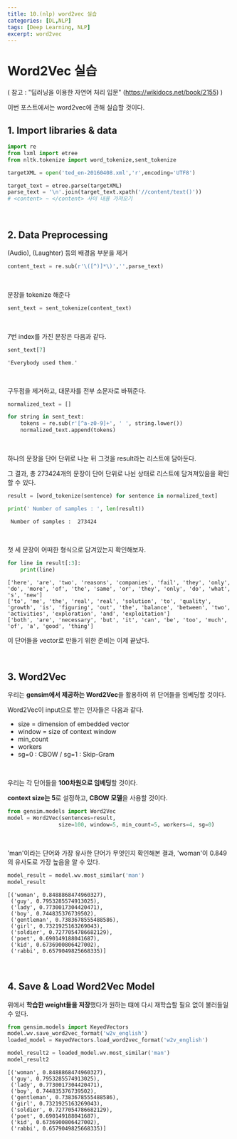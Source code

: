 ```yaml
---
title: 10.(nlp) word2vec 실습
categories: [DL,NLP]
tags: [Deep Learning, NLP]
excerpt: word2vec
---
```


# Word2Vec 실습

( 참고 : "딥러닝을 이용한 자연어 처리 입문" (https://wikidocs.net/book/2155) )

이번 포스트에서는 word2vec에 관해 실습할 것이다. 

## 1. Import libraries & data


```python
import re
from lxml import etree
from nltk.tokenize import word_tokenize,sent_tokenize
```


```python
targetXML = open('ted_en-20160408.xml','r',encoding='UTF8')

target_text = etree.parse(targetXML)
parse_text = '\n'.join(target_text.xpath('//content/text()'))
# <content> ~ </content> 사이 내용 가져오기
```

<br>

## 2. Data Preprocessing

(Audio), (Laughter) 등의 배경음 부분을 제거


```python
content_text = re.sub(r'\([^)]*\)','',parse_text)
```

<br>

문장을 tokenize 해준다


```python
sent_text = sent_tokenize(content_text)
```

<br>

7번 index를 가진 문장은 다음과 같다.


```python
sent_text[7]
```


    'Everybody used them.'

<br>

구두점을 제거하고, 대문자를 전부 소문자로 바꿔준다.


```python
normalized_text = []

for string in sent_text:
    tokens = re.sub(r'[^a-z0-9]+', ' ', string.lower())
    normalized_text.append(tokens)
```

<br>

하나의 문장을 단어 단위로 나눈 뒤 그것을 result라는 리스트에 담아둔다. 

그 결과, 총 273424개의 문장이 단어 단위로 나뉜 상태로 리스트에 담겨져있음을 확인할 수 있다.


```python
result = [word_tokenize(sentence) for sentence in normalized_text]
```


```python
print(' Number of samples : ', len(result))
```

     Number of samples :  273424

<br>

첫 세 문장이 어떠한 형식으로 담겨있는지 확인해보자.

```python
for line in result[:3]:
    print(line)
```

    ['here', 'are', 'two', 'reasons', 'companies', 'fail', 'they', 'only', 'do', 'more', 'of', 'the', 'same', 'or', 'they', 'only', 'do', 'what', 's', 'new']
    ['to', 'me', 'the', 'real', 'real', 'solution', 'to', 'quality', 'growth', 'is', 'figuring', 'out', 'the', 'balance', 'between', 'two', 'activities', 'exploration', 'and', 'exploitation']
    ['both', 'are', 'necessary', 'but', 'it', 'can', 'be', 'too', 'much', 'of', 'a', 'good', 'thing']

이 단어들을 vector로 만들기 위한 준비는 이제 끝났다.

<br>

## 3. Word2Vec

우리는 **gensim에서 제공하는 Word2Vec**을 활용하여 위 단어들을 임베딩할 것이다.

Word2Vec이 input으로 받는 인자들은 다음과 같다.

- size = dimension of embedded vector
- window = size of context window
- min_count
- workers
- sg=0 : CBOW /  sg=1 : Skip-Gram

<br>

우리는 각 단어들을 **100차원으로 임베딩**할 것이다. 

**context size는 5**로 설정하고, **CBOW 모델**을 사용할 것이다. 


```python
from gensim.models import Word2Vec
model = Word2Vec(sentences=result,
                size=100, window=5, min_count=5, workers=4, sg=0)
```

<br>

'man'이라는 단어와 가장 유사한 단어가 무엇인지 확인해본 결과, 'woman'이 0.849의 유사도로 가장 높음을 알 수 있다.

```python
model_result = model.wv.most_similar('man')
model_result
```

    [('woman', 0.8488868474960327),
     ('guy', 0.7953285574913025),
     ('lady', 0.7730017304420471),
     ('boy', 0.744835376739502),
     ('gentleman', 0.7383678555488586),
     ('girl', 0.7321925163269043),
     ('soldier', 0.7277054786682129),
     ('poet', 0.690149188041687),
     ('kid', 0.6736900806427002),
     ('rabbi', 0.6579049825668335)]

<br>

## 4. Save & Load Word2Vec Model

위에서 **학습한 weight들을 저장**했다가 원하는 떄에 다시 재학습할 필요 없이 불러들일 수 있다.


```python
from gensim.models import KeyedVectors
model.wv.save_word2vec_format('w2v_english')
loaded_model = KeyedVectors.load_word2vec_format('w2v_english')
```


```python
model_result2 = loaded_model.wv.most_similar('man')
model_result2
```

    [('woman', 0.8488868474960327),
     ('guy', 0.7953285574913025),
     ('lady', 0.7730017304420471),
     ('boy', 0.744835376739502),
     ('gentleman', 0.7383678555488586),
     ('girl', 0.7321925163269043),
     ('soldier', 0.7277054786682129),
     ('poet', 0.690149188041687),
     ('kid', 0.6736900806427002),
     ('rabbi', 0.6579049825668335)]


